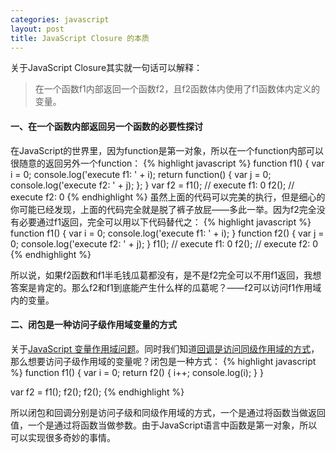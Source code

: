 ```yaml
---
categories: javascript
layout: post
title: JavaScript Closure 的本质
---
```


关于JavaScript Closure其实就一句话可以解释：

> 在一个函数f1内部返回一个函数f2，且f2函数体内使用了f1函数体内定义的变量。

#### 一、在一个函数内部返回另一个函数的必要性探讨
在JavaScript的世界里，因为function是第一对象，所以在一个function内部可以很随意的返回另外一个function：
{% highlight javascript %}
function f1() {
    var i = 0;
    console.log('execute f1: ' + i);
    return function() {
    	var j = 0;
    	console.log('execute f2: ' + j);
    };
}
var f2 = f1(); // execute f1: 0
f2(); // execute f2: 0
{% endhighlight %}
虽然上面的代码可以完美的执行，但是细心的你可能已经发现，上面的代码完全就是脱了裤子放屁——多此一举。因为f2完全没有必要通过f1返回，完全可以用以下代码替代之：
{% highlight javascript %}
function f1() {
    var i = 0;
    console.log('execute f1: ' + i);
}
function f2() {
    var j = 0;
    console.log('execute f2: ' + j);
}
f1(); // execute f1: 0
f2(); // execute f2: 0
{% endhighlight %}

所以说，如果f2函数和f1半毛钱瓜葛都没有，是不是f2完全可以不用f1返回，我想答案是肯定的。那么f2和f1到底能产生什么样的瓜葛呢？——f2可以访问f1作用域内的变量。

#### 二、闭包是一种访问子级作用域变量的方式
关于[JavaScript 变量作用域问题](/javascript/2016/08/23/javascript_var_scope/)。同时我们知道[回调是访问同级作用域的方式](/javascript/2016/08/26/javascript_callback_function/)，那么想要访问子级作用域的变量呢？闭包是一种方式：
{% highlight javascript %}
function f1() {
    var i = 0;
    return f2() {
        i++;
        console.log(i);
    }
}
 
var f2 = f1();
f2();
f2();
{% endhighlight %}

所以闭包和回调分别是访问子级和同级作用域的方式，一个是通过将函数当做返回值，一个是通过将函数当做参数。由于JavaScript语言中函数是第一对象，所以可以实现很多奇妙的事情。









